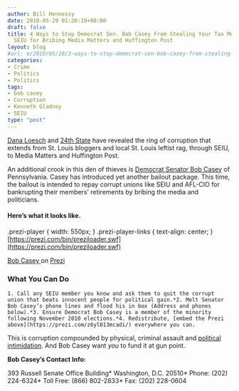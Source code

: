 ```yaml
---
author: Bill Hennessy
date: 2010-05-29 01:26:19+00:00
draft: false
title: 4 Ways to Stop Democrat Sen. Bob Casey From Stealing Your Tax Money to Reimburse
  SEIU for Bribing Media Matters and Huffington Post
layout: blog
#url: e/2010/05/28/3-ways-to-stop-democrat-sen-bob-casey-from-stealing-your-tax-money-to-reimburse-seiu-for-bribing-media-matters-and-huffington-post/
categories:
- Crime
- Politics
- Politics
tags:
- bob casey
- Corruption
- Kenneth Gladney
- SEIU
type: "post"
---
```


[Dana Loesch](https://biggovernment.com/dloesch/2010/05/27/is-huffpo-threatening-political-pressure-in-gladney-case-on-behalf-of-seiu/) and [24th State](https://www.24thstate.com/2010/05/seiu-pays-media-matters-50000-in-wake-of-gladney-incident.html) have revealed the ring of corruption that extends from St. Louis bloggers and local St. Louis leftist rag, through SEIU, to Media Matters and Huffington Post.

 

An additional crook in this den of thieves is [Democrat Senator Bob Casey](https://casey.senate.gov/contact/) of Pennsylvania. Casey has introduced yet another bailout package. This time, the bailout is intended to repay corrupt unions like SEIU and AFL-CIO for bankrupting their members’ retirements by bribing the media and politicians.

 

#### Here’s what it looks like.

 



.prezi-player { width: 550px; } .prezi-player-links { text-align: center; }[https://prezi.com/bin/preziloader.swf](https://prezi.com/bin/preziloader.swf)    

    

[Bob Casey ](https://prezi.com/z6yl013mcadi/)on [Prezi](https://prezi.com)

  

 

### **What You Can Do**

 

    1. Call any SEIU member you know and ask them to quit the corrupt union that beats innocent people for political gain.*2. Melt Senator Bob Casey’s phone lines and flood his in box (Address and phones below).*3. Ensure Democrat Bob Casey is a member of the minority following November 2010 elections.*4. Redistribute, [embed the Prezi above](https://prezi.com/z6yl013mcadi/) everywhere you can.   

This is corruption compounded by physical, criminal assault and [political intimidation](https://biggovernment.com/amarcus/2010/05/28/dc-bank-protest-showdown-in-america-motives-3-and-4/). And Bob Casey want _you_ to fund it at gun point.

 

**Bob Casey’s Contact Info:**

 

393 Russell Senate Office Building*
Washington, D.C. 20510*
Phone: (202) 224-6324*
Toll Free: (866) 802-2833*
Fax: (202) 228-0604
